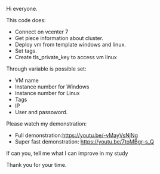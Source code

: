 Hi everyone. 

This code does:

- Connect on vcenter 7
- Get piece information about cluster. 
- Deploy vm from template windows and linux.
- Set tags.
- Create tls_private_key to access vm linux

Through variable is possible set: 

- VM name
- Instance number for Windows
- Instance number for Linux
- Tags
- IP
- User and passoword.

Please watch my demonstration: 

- Full demonstration:https://youtu.be/-vMayVsNjNg
- Super fast demonstration: https://youtu.be/7toMBgr-s_Q

If can you, tell me what I can improve in my study

Thank you for your time.
